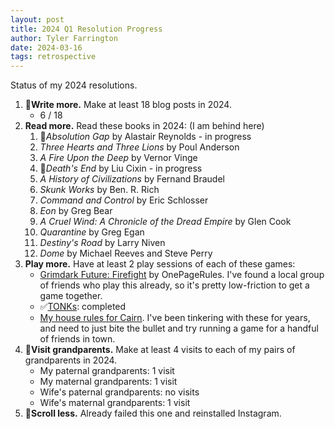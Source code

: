 ```yaml
---
layout: post
title: 2024 Q1 Resolution Progress
author: Tyler Farrington
date: 2024-03-16
tags: retrospective
---
```


Status of my 2024 resolutions.

1. 🚧**Write more.** Make at least 18 blog posts in 2024.
    - 6 / 18
2. **Read more.** Read these books in 2024: (I am behind here)
    1. 🚧*Absolution Gap* by Alastair Reynolds - in progress
    2. *Three Hearts and Three Lions* by Poul Anderson
    3. *A Fire Upon the Deep* by Vernor Vinge
    4. 🚧*Death's End* by Liu Cixin - in progress
    5. *A History of Civilizations* by Fernand Braudel
    6. *Skunk Works* by Ben. R. Rich
    7. *Command and Control* by Eric Schlosser
    8. *Eon* by Greg Bear
    9. *A Cruel Wind: A Chronicle of the Dread Empire* by Glen Cook
    10. *Quarantine* by Greg Egan
    11. *Destiny's Road* by Larry Niven
    12. *Dome* by Michael Reeves and Steve Perry
3. **Play more.** Have at least 2 play sessions of each of these games:
    - [Grimdark Future: Firefight](https://www.onepagerules.com/games/grimdark-future-firefight) by OnePageRules. I've found a local group of friends who play this already, so it's pretty low-friction to get a game together.
    - ✅[TONKs](https://28magcom.files.wordpress.com/2023/05/tonks.pdf): completed
    - [My house rules for Cairn](https://underwaterowlbear.github.io/pages/rules.html). I've been tinkering with these for years, and need to just bite the bullet and try running a game for a handful of friends in town.
4. 🚧**Visit grandparents.** Make at least 4 visits to each of my pairs of grandparents in 2024.
    - My paternal grandparents: 1 visit
    - My maternal grandparents: 1 visit
    - Wife's paternal grandparents: no visits
    - Wife's maternal grandparents: 1 visit
5. 🚫**Scroll less.** Already failed this one and reinstalled Instagram.